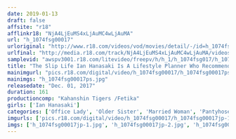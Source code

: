 ```yaml
---
date: 2019-01-13
draft: false
affsite: "r18"
afflinkr18: "NjA4LjEuMS4xLjAuMC4wLjAuMA"
url: "h_1074fsg00017"
urloriginal: "http://www.r18.com/videos/vod/movies/detail/-/id=h_1074fsg00017"
urlfinal: "http://media.r18.com/track/NjA4LjEuMS4xLjAuMC4wLjAuMA/videos/vod/movies/detail/-/id=h_1074fsg00017"
samplevid: "awspv3001.r18.com/litevideo/freepv/h/h_1/h_1074fsg017/h_1074fsg017_dmb_w.mp4"
title: "The Slip Life Ian Hanasaki Is A Lifestyle Planner Who Recommends Living A Fetish Filled Life The Slip Theater 8"
mainimgurl: "pics.r18.com/digital/video/h_1074fsg00017/h_1074fsg00017ps.jpg"
mainimgs: "h_1074fsg00017ps.jpg"
releasedate: "Dec. 01, 2017"
duration: 161
productioncomp: "Kahanshin Tigers /Fetika"
girls: ['Ian Hanasaki']
categories: ['Office Lady', 'Older Sister', 'Married Woman', 'Pantyhose', 'Lingerie', 'Featured Actress', 'BUKKAKE', 'Hi-Def']
imgurls: ['pics.r18.com/digital/video/h_1074fsg00017/h_1074fsg00017jp-1.jpg', 'pics.r18.com/digital/video/h_1074fsg00017/h_1074fsg00017jp-2.jpg', 'pics.r18.com/digital/video/h_1074fsg00017/h_1074fsg00017jp-3.jpg', 'pics.r18.com/digital/video/h_1074fsg00017/h_1074fsg00017jp-4.jpg', 'pics.r18.com/digital/video/h_1074fsg00017/h_1074fsg00017jp-5.jpg', 'pics.r18.com/digital/video/h_1074fsg00017/h_1074fsg00017jp-6.jpg', 'pics.r18.com/digital/video/h_1074fsg00017/h_1074fsg00017jp-7.jpg', 'pics.r18.com/digital/video/h_1074fsg00017/h_1074fsg00017jp-8.jpg', 'pics.r18.com/digital/video/h_1074fsg00017/h_1074fsg00017jp-9.jpg', 'pics.r18.com/digital/video/h_1074fsg00017/h_1074fsg00017jp-10.jpg', 'pics.r18.com/digital/video/h_1074fsg00017/h_1074fsg00017jp-11.jpg', 'pics.r18.com/digital/video/h_1074fsg00017/h_1074fsg00017jp-12.jpg', 'pics.r18.com/digital/video/h_1074fsg00017/h_1074fsg00017jp-13.jpg', 'pics.r18.com/digital/video/h_1074fsg00017/h_1074fsg00017jp-14.jpg', 'pics.r18.com/digital/video/h_1074fsg00017/h_1074fsg00017jp-15.jpg', 'pics.r18.com/digital/video/h_1074fsg00017/h_1074fsg00017jp-16.jpg', 'pics.r18.com/digital/video/h_1074fsg00017/h_1074fsg00017jp-17.jpg', 'pics.r18.com/digital/video/h_1074fsg00017/h_1074fsg00017jp-18.jpg', 'pics.r18.com/digital/video/h_1074fsg00017/h_1074fsg00017jp-19.jpg', 'pics.r18.com/digital/video/h_1074fsg00017/h_1074fsg00017jp-20.jpg']
imgs: ['h_1074fsg00017jp-1.jpg', 'h_1074fsg00017jp-2.jpg', 'h_1074fsg00017jp-3.jpg', 'h_1074fsg00017jp-4.jpg', 'h_1074fsg00017jp-5.jpg', 'h_1074fsg00017jp-6.jpg', 'h_1074fsg00017jp-7.jpg', 'h_1074fsg00017jp-8.jpg', 'h_1074fsg00017jp-9.jpg', 'h_1074fsg00017jp-10.jpg', 'h_1074fsg00017jp-11.jpg', 'h_1074fsg00017jp-12.jpg', 'h_1074fsg00017jp-13.jpg', 'h_1074fsg00017jp-14.jpg', 'h_1074fsg00017jp-15.jpg', 'h_1074fsg00017jp-16.jpg', 'h_1074fsg00017jp-17.jpg', 'h_1074fsg00017jp-18.jpg', 'h_1074fsg00017jp-19.jpg', 'h_1074fsg00017jp-20.jpg']
---
```


